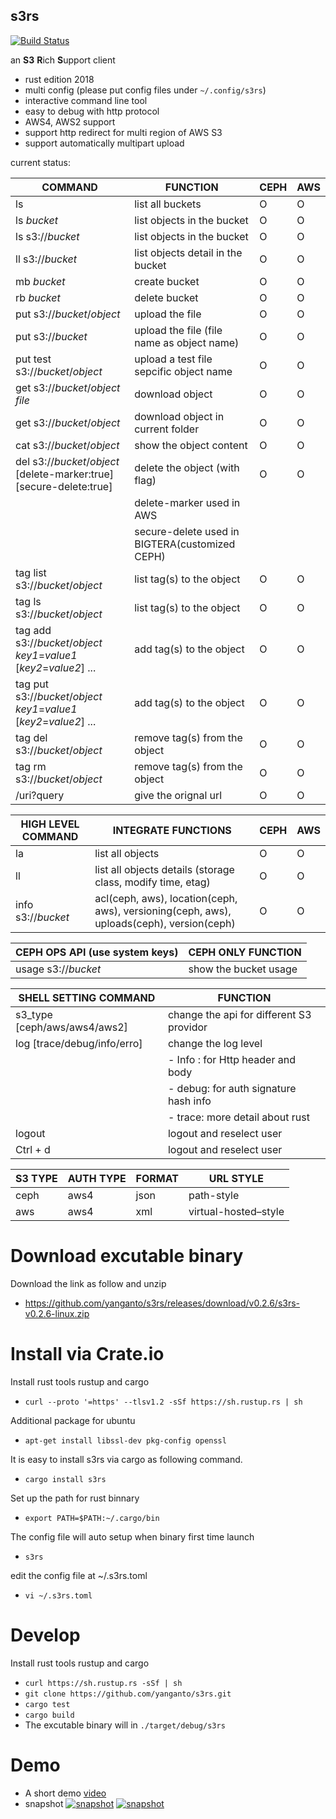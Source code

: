 s3rs 
---
[![Build Status](https://travis-ci.com/yanganto/s3rs.svg?branch=master)](https://travis-ci.com/yanganto/s3rs)  

an **S3** **R**ich **S**upport client
- rust edition 2018
- multi config (please put config files under `~/.config/s3rs`)
- interactive command line tool
- easy to debug with http protocol
- AWS4, AWS2 support
- support http redirect for multi region of AWS S3
- support automatically multipart upload

current status:  

| COMMAND                                                              | FUNCTION                                       | CEPH | AWS |
|----------------------------------------------------------------------|------------------------------------------------|------|-----|
| ls                                                                   | list all buckets                               | O    | O   |
| ls _bucket_                                                          | list objects in the bucket                     | O    | O   |
| ls s3://_bucket_                                                     | list objects in the bucket                     | O    | O   |
| ll s3://_bucket_                                                     | list objects detail in the bucket              | O    | O   |
| mb _bucket_                                                          | create bucket                                  | O    | O   |
| rb _bucket_                                                          | delete bucket                                  | O    | O   |
| put <file> s3://_bucket_/_object_                                    | upload the file                                | O    | O   |
| put <file> s3://_bucket_                                             | upload the file (file name as object name)     | O    | O   |
| put test s3://_bucket_/_object_                                      | upload a test file sepcific object name        | O    | O   |
| get s3://_bucket_/_object_ _file_                                    | download object                                | O    | O   |
| get s3://_bucket_/_object_                                           | download object in current folder              | O    | O   |
| cat s3://_bucket_/_object_                                           | show the object content                        | O    | O   |
| del s3://_bucket_/_object_ [delete-marker:true] [secure-delete:true] | delete the object (with flag)                  | O    | O   |
|                                                                      | delete-marker used in AWS                      |      |     |
|                                                                      | secure-delete used in BIGTERA(customized CEPH) |      |     |
| tag list s3://_bucket_/_object_                                      | list tag(s) to the object                      | O    | O   |
| tag ls s3://_bucket_/_object_                                        | list tag(s) to the object                      | O    | O   |
| tag add s3://_bucket_/_object_ _key1_=_value1_ [_key2_=_value2_] ... | add tag(s) to the object                       | O    | O   |
| tag put s3://_bucket_/_object_ _key1_=_value1_ [_key2_=_value2_] ... | add tag(s) to the object                       | O    | O   |
| tag del s3://_bucket_/_object_                                       | remove tag(s) from the object                  | O    | O   |
| tag rm s3://_bucket_/_object_                                        | remove tag(s) from the object                  | O    | O   |
| /uri?query                                                           | give the orignal url                           | O    | O   |

| HIGH LEVEL COMMAND | INTEGRATE FUNCTIONS                                                                      | CEPH | AWS |
|--------------------|------------------------------------------------------------------------------------------|------|-----|
| la                 | list all objects                                                                         | O    | O   |
| ll                 | list all objects details (storage class, modify time, etag)                              | O    | O   |
| info s3://_bucket_ | acl(ceph, aws), location(ceph, aws), versioning(ceph, aws), uploads(ceph), version(ceph) | O    | O   |

| CEPH OPS API (use system keys) | CEPH ONLY FUNCTION                                  | 
|--------------------------------|-----------------------------------|
| usage s3://_bucket_            | show the bucket usage  |


| SHELL SETTING COMMAND         | FUNCTION                                 |
|-------------------------------|------------------------------------------|
| s3\_type [ceph/aws/aws4/aws2] | change the api for different S3 providor |
| log [trace/debug/info/erro]   | change the log level                     |
|                               | - Info : for Http header and body        |
|                               | - debug: for auth signature hash info    |
|                               | - trace: more detail about rust          |
| logout                        | logout and reselect user                 |
| Ctrl + d                      | logout and reselect user                 |


| S3 TYPE | AUTH TYPE | FORMAT | URL STYLE            |
|---------|-----------|--------|----------------------|
| ceph    | aws4      | json   | path-style           |
| aws     | aws4      | xml    | virtual-hosted–style |

# Download excutable binary
Download the link as follow and unzip
- https://github.com/yanganto/s3rs/releases/download/v0.2.6/s3rs-v0.2.6-linux.zip

# Install via Crate.io
Install rust tools rustup and cargo 
- `curl --proto '=https' --tlsv1.2 -sSf https://sh.rustup.rs | sh`

Additional package for ubuntu
- `apt-get install libssl-dev pkg-config openssl`

It is easy to install s3rs via cargo as following command.
- `cargo install s3rs`

Set up the path for rust binnary
- `export PATH=$PATH:~/.cargo/bin`

The config file will auto setup when binary first time launch
- `s3rs`

edit the config file at ~/.s3rs.toml
- `vi ~/.s3rs.toml`


# Develop
Install rust tools rustup and cargo 
- `curl https://sh.rustup.rs -sSf | sh`
- `git clone https://github.com/yanganto/s3rs.git`
- `cargo test`
- `cargo build`
- The excutable binary will in `./target/debug/s3rs`

# Demo
- A short demo [video](https://youtu.be/MtPYhJnbMfs)
- snapshot
[![snapshot](https://raw.githubusercontent.com/yanganto/s3rs/master/example.png)](https://youtu.be/MtPYhJnbMfs)
[![snapshot](https://raw.githubusercontent.com/yanganto/s3rs/master/example2.png)](https://youtu.be/MtPYhJnbMfs)

